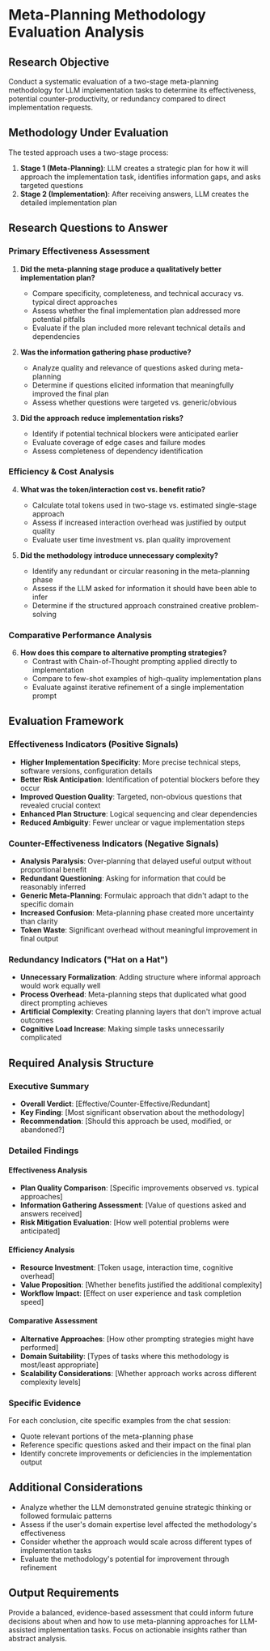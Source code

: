 # Meta-Planning Methodology Evaluation Analysis

## Research Objective
Conduct a systematic evaluation of a two-stage meta-planning methodology for LLM implementation tasks to determine its effectiveness, potential counter-productivity, or redundancy compared to direct implementation requests.

## Methodology Under Evaluation
The tested approach uses a two-stage process:
1. **Stage 1 (Meta-Planning)**: LLM creates a strategic plan for how it will approach the implementation task, identifies information gaps, and asks targeted questions
2. **Stage 2 (Implementation)**: After receiving answers, LLM creates the detailed implementation plan

## Research Questions to Answer

### Primary Effectiveness Assessment
1. **Did the meta-planning stage produce a qualitatively better implementation plan?**
   - Compare specificity, completeness, and technical accuracy vs. typical direct approaches
   - Assess whether the final implementation plan addressed more potential pitfalls
   - Evaluate if the plan included more relevant technical details and dependencies

2. **Was the information gathering phase productive?**
   - Analyze quality and relevance of questions asked during meta-planning
   - Determine if questions elicited information that meaningfully improved the final plan
   - Assess whether questions were targeted vs. generic/obvious

3. **Did the approach reduce implementation risks?**
   - Identify if potential technical blockers were anticipated earlier
   - Evaluate coverage of edge cases and failure modes
   - Assess completeness of dependency identification

### Efficiency & Cost Analysis
4. **What was the token/interaction cost vs. benefit ratio?**
   - Calculate total tokens used in two-stage vs. estimated single-stage approach
   - Assess if increased interaction overhead was justified by output quality
   - Evaluate user time investment vs. plan quality improvement

5. **Did the methodology introduce unnecessary complexity?**
   - Identify any redundant or circular reasoning in the meta-planning phase
   - Assess if the LLM asked for information it should have been able to infer
   - Determine if the structured approach constrained creative problem-solving

### Comparative Performance Analysis
6. **How does this compare to alternative prompting strategies?**
   - Contrast with Chain-of-Thought prompting applied directly to implementation
   - Compare to few-shot examples of high-quality implementation plans
   - Evaluate against iterative refinement of a single implementation prompt

## Evaluation Framework

### Effectiveness Indicators (Positive Signals)
- **Higher Implementation Specificity**: More precise technical steps, software versions, configuration details
- **Better Risk Anticipation**: Identification of potential blockers before they occur
- **Improved Question Quality**: Targeted, non-obvious questions that revealed crucial context
- **Enhanced Plan Structure**: Logical sequencing and clear dependencies
- **Reduced Ambiguity**: Fewer unclear or vague implementation steps

### Counter-Effectiveness Indicators (Negative Signals)
- **Analysis Paralysis**: Over-planning that delayed useful output without proportional benefit
- **Redundant Questioning**: Asking for information that could be reasonably inferred
- **Generic Meta-Planning**: Formulaic approach that didn't adapt to the specific domain
- **Increased Confusion**: Meta-planning phase created more uncertainty than clarity
- **Token Waste**: Significant overhead without meaningful improvement in final output

### Redundancy Indicators ("Hat on a Hat")
- **Unnecessary Formalization**: Adding structure where informal approach would work equally well
- **Process Overhead**: Meta-planning steps that duplicated what good direct prompting achieves
- **Artificial Complexity**: Creating planning layers that don't improve actual outcomes
- **Cognitive Load Increase**: Making simple tasks unnecessarily complicated

## Required Analysis Structure

### Executive Summary
- **Overall Verdict**: [Effective/Counter-Effective/Redundant]
- **Key Finding**: [Most significant observation about the methodology]
- **Recommendation**: [Should this approach be used, modified, or abandoned?]

### Detailed Findings

#### Effectiveness Analysis
- **Plan Quality Comparison**: [Specific improvements observed vs. typical approaches]
- **Information Gathering Assessment**: [Value of questions asked and answers received]
- **Risk Mitigation Evaluation**: [How well potential problems were anticipated]

#### Efficiency Analysis
- **Resource Investment**: [Token usage, interaction time, cognitive overhead]
- **Value Proposition**: [Whether benefits justified the additional complexity]
- **Workflow Impact**: [Effect on user experience and task completion speed]

#### Comparative Assessment
- **Alternative Approaches**: [How other prompting strategies might have performed]
- **Domain Suitability**: [Types of tasks where this methodology is most/least appropriate]
- **Scalability Considerations**: [Whether approach works across different complexity levels]

### Specific Evidence
For each conclusion, cite specific examples from the chat session:
- Quote relevant portions of the meta-planning phase
- Reference specific questions asked and their impact on the final plan
- Identify concrete improvements or deficiencies in the implementation output

## Additional Considerations
- Analyze whether the LLM demonstrated genuine strategic thinking or followed formulaic patterns
- Assess if the user's domain expertise level affected the methodology's effectiveness
- Consider whether the approach would scale across different types of implementation tasks
- Evaluate the methodology's potential for improvement through refinement

## Output Requirements
Provide a balanced, evidence-based assessment that could inform future decisions about when and how to use meta-planning approaches for LLM-assisted implementation tasks. Focus on actionable insights rather than abstract analysis.